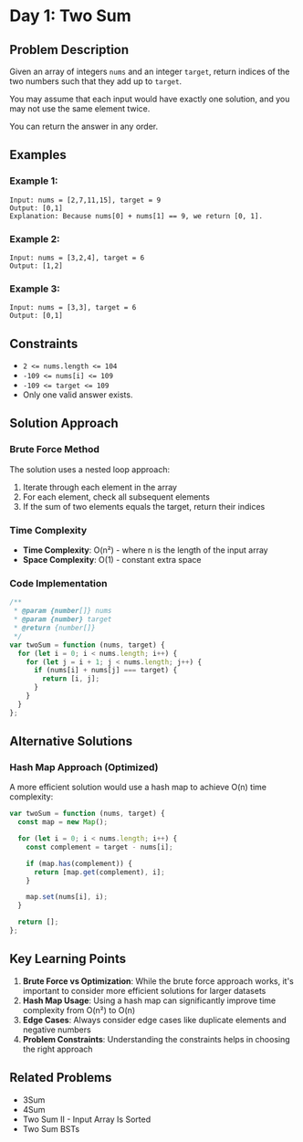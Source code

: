 # Day 1: Two Sum

## Problem Description

Given an array of integers `nums` and an integer `target`, return indices of the two numbers such that they add up to `target`.

You may assume that each input would have exactly one solution, and you may not use the same element twice.

You can return the answer in any order.

## Examples

### Example 1:

```
Input: nums = [2,7,11,15], target = 9
Output: [0,1]
Explanation: Because nums[0] + nums[1] == 9, we return [0, 1].
```

### Example 2:

```
Input: nums = [3,2,4], target = 6
Output: [1,2]
```

### Example 3:

```
Input: nums = [3,3], target = 6
Output: [0,1]
```

## Constraints

- `2 <= nums.length <= 104`
- `-109 <= nums[i] <= 109`
- `-109 <= target <= 109`
- Only one valid answer exists.

## Solution Approach

### Brute Force Method

The solution uses a nested loop approach:

1. Iterate through each element in the array
2. For each element, check all subsequent elements
3. If the sum of two elements equals the target, return their indices

### Time Complexity

- **Time Complexity**: O(n²) - where n is the length of the input array
- **Space Complexity**: O(1) - constant extra space

### Code Implementation

```javascript
/**
 * @param {number[]} nums
 * @param {number} target
 * @return {number[]}
 */
var twoSum = function (nums, target) {
  for (let i = 0; i < nums.length; i++) {
    for (let j = i + 1; j < nums.length; j++) {
      if (nums[i] + nums[j] === target) {
        return [i, j];
      }
    }
  }
};
```

## Alternative Solutions

### Hash Map Approach (Optimized)

A more efficient solution would use a hash map to achieve O(n) time complexity:

```javascript
var twoSum = function (nums, target) {
  const map = new Map();

  for (let i = 0; i < nums.length; i++) {
    const complement = target - nums[i];

    if (map.has(complement)) {
      return [map.get(complement), i];
    }

    map.set(nums[i], i);
  }

  return [];
};
```

## Key Learning Points

1. **Brute Force vs Optimization**: While the brute force approach works, it's important to consider more efficient solutions for larger datasets
2. **Hash Map Usage**: Using a hash map can significantly improve time complexity from O(n²) to O(n)
3. **Edge Cases**: Always consider edge cases like duplicate elements and negative numbers
4. **Problem Constraints**: Understanding the constraints helps in choosing the right approach

## Related Problems

- 3Sum
- 4Sum
- Two Sum II - Input Array Is Sorted
- Two Sum BSTs
